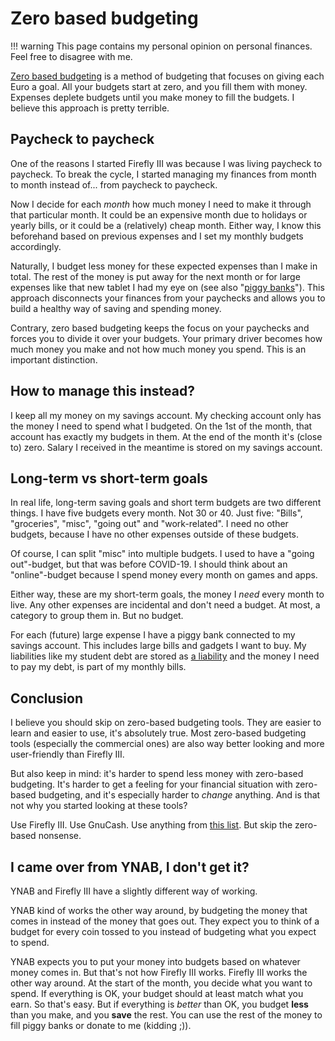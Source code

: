 # Zero based budgeting

!!! warning
    This page contains my personal opinion on personal finances. Feel free to disagree with me.

[Zero based budgeting](https://en.wikipedia.org/wiki/Zero-based_budgeting) is a method of budgeting that focuses on giving each Euro a goal. All your budgets start at zero, and you fill them with money. Expenses deplete budgets until you make money to fill the budgets. I believe this approach is pretty terrible.

## Paycheck to paycheck

One of the reasons I started Firefly III was because I was living paycheck to paycheck. To break the cycle, I started managing my finances from month to month instead of... from paycheck to paycheck.

Now I decide for each *month* how much money I need to make it through that particular month. It could be an expensive month due to holidays or yearly bills, or it could be a (relatively) cheap month. Either way, I know this beforehand based on previous expenses and I set my monthly budgets accordingly.

Naturally, I budget less money for these expected expenses than I make in total. The rest of the money is put away for the next month or for large expenses like that new tablet I had my eye on (see also "[piggy banks](../../../explanation/financial-concepts/piggy-banks.md )"). This approach disconnects your finances from your paychecks and allows you to build a healthy way of saving and spending money.

Contrary, zero based budgeting keeps the focus on your paychecks and forces you to divide it over your budgets. Your primary driver becomes how much money you make and not how much money you spend. This is an important distinction.

## How to manage this instead?

I keep all my money on my savings account. My checking account only has the money I need to spend what I budgeted. On the 1st of the month, that account has exactly my budgets in them. At the end of the month it's (close to) zero. Salary I received in the meantime is stored on my savings account.

## Long-term vs short-term goals

In real life, long-term saving goals and short term budgets are two different things. I have five budgets every month. Not 30 or 40. Just five: "Bills", "groceries", "misc", "going out" and "work-related". I need no other budgets, because I have no other expenses outside of these budgets.

Of course, I can split "misc" into multiple budgets. I used to have a "going out"-budget, but that was before COVID-19. I should think about an "online"-budget because I spend money every month on games and apps.

Either way, these are my short-term goals, the money I *need* every month to live. Any other expenses are incidental and don't need a budget. At most, a category to group them in. But no budget.

For each (future) large expense I have a piggy bank connected to my savings account. This includes large bills and gadgets I want to buy. My liabilities like my student debt are stored as [a liability](../../../explanation/financial-concepts/liabilities.md) and the money I need to pay my debt, is part of my monthly bills.

## Conclusion

I believe you should skip on zero-based budgeting tools. They are easier to learn and easier to use, it's absolutely true. Most zero-based budgeting tools (especially the commercial ones) are also way better looking and more user-friendly than Firefly III.

But also keep in mind: it's harder to spend less money with zero-based budgeting. It's harder to get a feeling for your financial situation with zero-based budgeting, and it's especially harder to *change* anything. And is that not why you started looking at these tools?


Use Firefly III. Use GnuCash. Use anything from [this list](https://github.com/awesome-selfhosted/awesome-selfhosted#money-budgeting--management). But skip the zero-based nonsense. 

## I came over from YNAB, I don't get it?

YNAB and Firefly III have a slightly different way of working.

YNAB kind of works the other way around, by budgeting the money that comes in instead of the money that goes out. They expect you to think of a budget for every coin tossed to you instead of budgeting what you expect to spend.

YNAB expects you to put your money into budgets based on whatever money comes in. But that's not how Firefly III works. Firefly III works the other way around. At the start of the month, you decide what you want to spend. If everything is OK, your budget should at least match what you earn. So that's easy. But if everything is _better_ than OK, you budget **less** than you make, and you **save** the rest. You can use the rest of the money to fill piggy banks or donate to me (kidding ;)).
